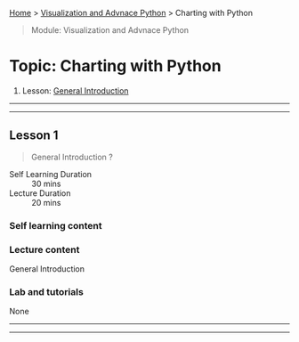 [Home](../README.md) > [Visualization and Advnace Python](./README.md) > Charting with Python

> Module: Visualization and Advnace Python

# Topic: Charting with Python

1. Lesson: [General Introduction](#lesson-1)

---

---

## Lesson 1

> General Introduction ?

<dl>
<dt>Self Learning Duration</dt>
<dd>30 mins</dd>
<dt>Lecture Duration</dt>
<dd>20 mins</dd>
</dl>

### Self learning content



### Lecture content

General Introduction

### Lab and tutorials

None

---

---
